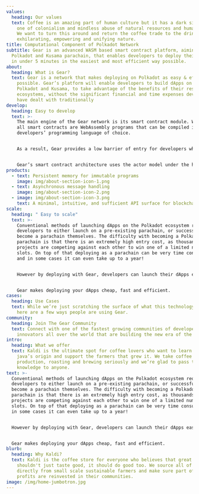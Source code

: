 ```yaml
---
values:
  heading: Our values
  text: Coffee is an amazing part of human culture but it has a dark side too –
    one of colonialism and mindless abuse of natural resources and human lives.
    We want to turn this around and return the coffee trade to the drink’s
    exhilarating, empowering and unifying nature.
title: Computational Component of Polkadot Network
subtitle: Gear is an advanced WASM based smart contract platform, aiming to be a
  Polkadot and Kusama parachain, that enables developers to deploy their dApps
  in under 5 minutes in the easiest and most efficient way possible.
about:
  heading: What is Gear?
  text: Gear is a network that makes deploying on Polkadot as easy & efficient as
    possible. Gear’s platform will enable developers to build dApps on both
    Polkadot and Kusama, to take advantage of the benefits of their respective
    ecosystems, without the significant financial and time expenses developers
    have dealt with traditionally
develop:
  heading: Easy to develop
  text: >-
    The main engine of the Gear network is its smart contract module. With Gear,
    all smart contracts are WebAssembly programs that can be compiled in the
    developers’ programming language of choice.


    As a result, Gear provides a low barrier of entry for developers who are new to blockchain, and makes it much easier to experiment creatively with smart contracts


    Gear’s smart contract architecture uses the actor model under the hood, and provides:
products:
  - text: Persistent memory for immutable programs
    image: img/about-section-icon-1.png
  - text: Asynchronous message handling
    image: img/about-section-icon-2.png
  - image: img/about-section-icon-3.png
    text: A minimal, intuitive, and sufficient API surface for blockchain context
scale:
  heading: " Easy to scale"
  text: >-
    Conventional methods of launching dApps on the Polkadot ecosystem require
    developers to either launch on a pre-existing parachain, or successfully
    become a parachain themselves. The difficulty with becoming a Polkadot
    parachain is that there is an extremely high entry cost, as thousands of
    projects are competing against each other to win one of a limited number of
    slots. On top of that deploying as a parachain can be very time consuming,
    and in some cases it can even take up to a year!


    However by deploying with Gear, developers can launch their dApps easily & efficiently and enter the highly interoperable Polkadot ecosystem without having to win an auction or become a parachain. This means that developers can launch on the powerful Polkadot network without the significant financial and time expenses that are normally required.


    Gear makes deploying your dApps cheap, fast and efficient.
cases:
  heading: Use Cases
  text: While we’re just scratching the surface of what this technology can do,
    here are a few ways people are using Gear.
community:
  heading: Join The Gear Community
  text: Connect with one of the fastest growing communities of developers and
    innovators all over the world that are building the new era of the internet.
intro:
  heading: What we offer
  text: Kaldi is the ultimate spot for coffee lovers who want to learn about their
    java’s origin and support the farmers that grew it. We take coffee
    production, roasting and brewing seriously and we’re glad to pass that
    knowledge to anyone.
text: >-
  Conventional methods of launching dApps on the Polkadot ecosystem require
  developers to either launch on a pre-existing parachain, or successfully
  become a parachain themselves. The difficulty with becoming a Polkadot
  parachain is that there is an extremely high entry cost, as thousands of
  projects are competing against each other to win one of a limited number of
  slots. On top of that deploying as a parachain can be very time consuming, and
  in some cases it can even take up to a year!


  However by deploying with Gear, developers can launch their dApps easily & efficiently and enter the highly interoperable Polkadot ecosystem without having to win an auction or become a parachain. This means that developers can launch on the powerful Polkadot network without the significant financial and time expenses that are normally required.


  Gear makes deploying your dApps cheap, fast and efficient.
blurb:
  heading: Why Kaldi?
  text: Kaldi is the coffee store for everyone who believes that great coffee
    shouldn't just taste good, it should do good too. We source all of our beans
    directly from small scale sustainable farmers and make sure part of the
    profits are reinvested in their communities.
image: /img/home-jumbotron.jpg
---
```

